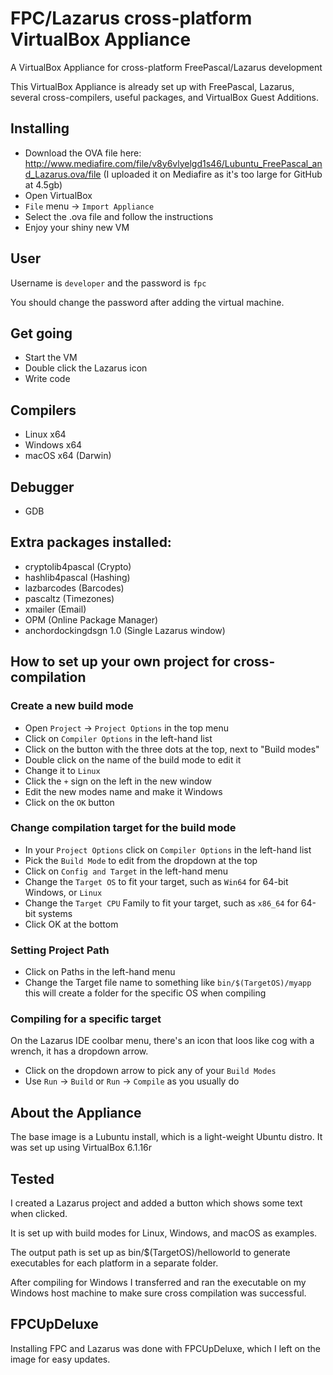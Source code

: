 # FPC/Lazarus cross-platform VirtualBox Appliance
A VirtualBox Appliance for cross-platform FreePascal/Lazarus development

This VirtualBox Appliance is already set up with FreePascal, Lazarus, several cross-compilers, useful packages, and VirtualBox Guest Additions.

## Installing
* Download the OVA file here: http://www.mediafire.com/file/v8y6vlyelgd1s46/Lubuntu_FreePascal_and_Lazarus.ova/file (I uploaded it on Mediafire as it's too large for GitHub at 4.5gb)
* Open VirtualBox
* `File` menu -> `Import Appliance`
* Select the .ova file and follow the instructions
* Enjoy your shiny new VM

## User
Username is `developer` and the password is `fpc`

You should change the password after adding the virtual machine.

## Get going
* Start the VM
* Double click the Lazarus icon
* Write code

## Compilers
* Linux x64
* Windows x64
* macOS x64 (Darwin)

## Debugger
* GDB

## Extra packages installed:
* cryptolib4pascal (Crypto)
* hashlib4pascal (Hashing)
* lazbarcodes (Barcodes)
* pascaltz (Timezones)
* xmailer (Email)
* OPM (Online Package Manager)
* anchordockingdsgn 1.0 (Single Lazarus window)

## How to set up your own project for cross-compilation

### Create a new build mode
* Open `Project` -> `Project Options` in the top menu
* Click on `Compiler Options` in the left-hand list
* Click on the button with the three dots at the top, next to "Build modes"
* Double click on the name of the build mode to edit it
* Change it to `Linux`
* Click the `+` sign on the left in the new window
* Edit the new modes name and make it Windows
* Click on the `OK` button

### Change compilation target for the build mode
* In your `Project Options` click on `Compiler Options` in the left-hand list
* Pick the `Build Mode` to edit from the dropdown at the top
* Click on `Config and Target` in the left-hand menu
* Change the `Target OS` to fit your target, such as `Win64` for 64-bit Windows, or `Linux`
* Change the `Target CPU` Family to fit your target, such as `x86_64` for 64-bit systems
* Click OK at the bottom

### Setting Project Path
* Click on Paths in the left-hand menu
* Change the Target file name to something like `bin/$(TargetOS)/myapp` this will create a folder for the specific OS when compiling

### Compiling for a specific target
On the Lazarus IDE coolbar menu, there's an icon that loos like cog with a wrench, it has a dropdown arrow.
* Click on the dropdown arrow to pick any of your `Build Modes`
* Use `Run` -> `Build` or `Run` -> `Compile` as you usually do

## About the Appliance
The base image is a Lubuntu install, which is a light-weight Ubuntu distro. It was set up using VirtualBox 6.1.16r

## Tested
I created a Lazarus project and added a button which shows some text when clicked.

It is set up with build modes for Linux, Windows, and macOS as examples.

The output path is set up as bin/$(TargetOS)/helloworld to generate executables for each platform in a separate folder.

After compiling for Windows I transferred and ran the executable on my Windows host machine to make sure cross compilation was successful.

## FPCUpDeluxe
Installing FPC and Lazarus was done with FPCUpDeluxe, which I left on the image for easy updates.
